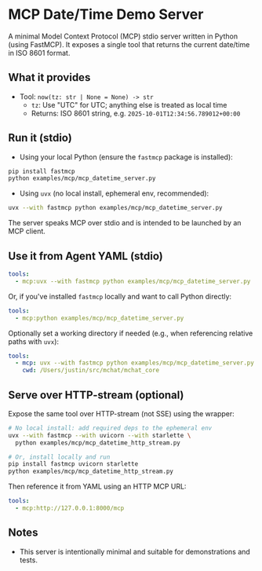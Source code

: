 # MCP Date/Time Demo Server

A minimal Model Context Protocol (MCP) stdio server written in Python (using FastMCP). It exposes a single tool that returns the current date/time in ISO 8601 format.

## What it provides

- Tool: `now(tz: str | None = None) -> str`
  - `tz`: Use "UTC" for UTC; anything else is treated as local time
  - Returns: ISO 8601 string, e.g. `2025-10-01T12:34:56.789012+00:00`

## Run it (stdio)

- Using your local Python (ensure the `fastmcp` package is installed):

```bash
pip install fastmcp
python examples/mcp/mcp_datetime_server.py
```

- Using `uvx` (no local install, ephemeral env, recommended):

```bash
uvx --with fastmcp python examples/mcp/mcp_datetime_server.py
```

The server speaks MCP over stdio and is intended to be launched by an MCP client.

## Use it from Agent YAML (stdio)

```yaml
tools:
  - mcp:uvx --with fastmcp python examples/mcp/mcp_datetime_server.py
```

Or, if you've installed `fastmcp` locally and want to call Python directly:

```yaml
tools:
  - mcp:python examples/mcp/mcp_datetime_server.py
```

Optionally set a working directory if needed (e.g., when referencing relative paths with `uvx`):

```yaml
tools:
  - mcp: uvx --with fastmcp python examples/mcp/mcp_datetime_server.py
    cwd: /Users/justin/src/mchat/mchat_core
```

## Serve over HTTP-stream (optional)

Expose the same tool over HTTP-stream (not SSE) using the wrapper:

```bash
# No local install: add required deps to the ephemeral env
uvx --with fastmcp --with uvicorn --with starlette \
  python examples/mcp/mcp_datetime_http_stream.py

# Or, install locally and run
pip install fastmcp uvicorn starlette
python examples/mcp/mcp_datetime_http_stream.py
```

Then reference it from YAML using an HTTP MCP URL:

```yaml
tools:
  - mcp:http://127.0.0.1:8000/mcp
```

## Notes

- This server is intentionally minimal and suitable for demonstrations and tests.
